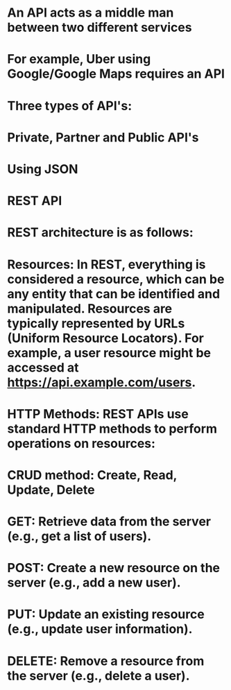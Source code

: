 # An API acts as a middle man between two different services
# For example, Uber using Google/Google Maps requires an API

# Three types of API's:
# Private, Partner and Public API's

# Using JSON 

# REST API
# REST architecture is as follows: 

# Resources: In REST, everything is considered a resource, which can be any entity that can be identified and manipulated. Resources are typically represented by URLs (Uniform Resource Locators). For example, a user resource might be accessed at https://api.example.com/users.


# HTTP Methods: REST APIs use standard HTTP methods to perform operations on resources:

# CRUD method: Create, Read, Update, Delete

# GET: Retrieve data from the server (e.g., get a list of users).

# POST: Create a new resource on the server (e.g., add a new user).

# PUT: Update an existing resource (e.g., update user information).

# DELETE: Remove a resource from the server (e.g., delete a user). 
